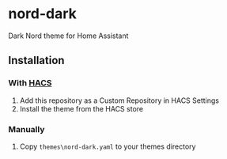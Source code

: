 # nord-dark
Dark Nord theme for Home Assistant

## Installation
### With [HACS](https://github.com/custom-components/hacs)
1. Add this repository as a Custom Repository in HACS Settings
2. Install the theme from the HACS store

### Manually
1. Copy `themes\nord-dark.yaml` to your themes directory
